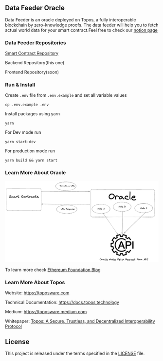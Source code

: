 ## Data Feeder Oracle

Data Feeder is an oracle deployed on Topos, a fully interoperable blockchain by zero-knowledge proofs. The data feeder will help you to fetch actual world data for your smart contract.Feel free to check our [notion page](https://lumbar-diplodocus-5cf.notion.site/Data-Feeder-10698af3252343f6b6975ac2f359afa7)

### Data Feeder Repositories

[Smart Contract Repository](https://github.com/yehia67/data-feeder-sm)

Backend Repository(this one)

Frontend Repository(soon)

### Run & Install

Create `.env` file from `.env.example` and set all variable values

```
cp .env.example .env
```

Install packages using yarn

```
yarn
```

For Dev mode run

```
yarn start:dev
```

For production mode run

```
yarn build && yarn start
```

### Learn More About Oracle

![Oracle Basics](./oracle-basics.png)

To learn more check [Ethereum Foundation Blog](https://ethereum.org/en/developers/docs/oracles)

### Learn More About Topos

Website: https://toposware.com

Technical Documentation: https://docs.topos.technology

Medium: https://toposware.medium.com

Whitepaper: [Topos: A Secure, Trustless, and Decentralized Interoperability Protocol](https://arxiv.org/pdf/2206.03481.pdf)

## License

This project is released under the terms specified in the [LICENSE](LICENSE) file.
